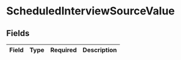# ScheduledInterviewSourceValue


## Fields

| Field       | Type        | Required    | Description |
| ----------- | ----------- | ----------- | ----------- |